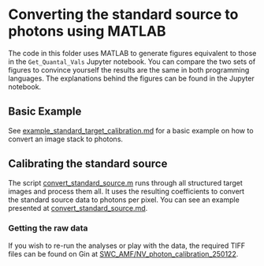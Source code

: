 # Converting the standard source to photons using MATLAB

The code in this folder uses MATLAB to generate figures equivalent to those in the `Get_Quantal_Vals` Jupyter notebook. 
You can compare the two sets of figures to convince yourself the results are the same in both programming languages. 
The explanations behind the figures can be found in the Jupyter notebook. 
 
## Basic Example
See [example_standard_target_calibration.md](example_standard_target_calibration.md) for a basic example on how to convert an image stack to photons. 

## Calibrating the standard source
The script [convert_standard_source.m](convert_standard_source.m) runs through all structured target images and process them all. 
It uses the resulting coefficients to convert the standard source data to photons per pixel.
You can see an example presented at [convert_standard_source.md](convert_standard_source.md).



### Getting the raw data
If you wish to re-run the analyses or play with the data, the required TIFF files can be found on Gin at [SWC_AMF/NV_photon_calibration_250122](https://gin.g-node.org/SWC_AMF/NV_photon_calibration_250122/).
